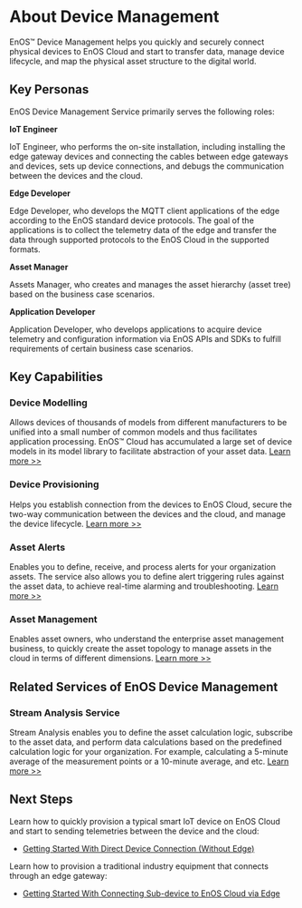 # About Device Management

EnOS™ Device Management helps you quickly and securely connect physical devices to EnOS Cloud and start to transfer data, manage device lifecycle, and map the physical asset structure to the digital world.


## Key Personas

EnOS Device Management Service primarily serves the following roles:

**IoT Engineer**

IoT Engineer, who performs the on-site installation, including installing the edge gateway devices and connecting the cables between edge gateways and devices, sets up device connections, and debugs the communication between the devices and the cloud.

**Edge Developer**

Edge Developer, who develops the MQTT client applications of the edge according to the EnOS standard device protocols. The goal of the applications is to collect the telemetry data of the edge and transfer the data through supported protocols to the EnOS Cloud in the supported formats.

**Asset Manager**

Assets Manager, who creates and manages the asset hierarchy (asset tree) based on the business case scenarios.

**Application Developer**

Application Developer, who develops applications to acquire device telemetry and configuration information via EnOS APIs and SDKs to fulfill requirements of certain business case scenarios.


## Key Capabilities

### Device Modelling

Allows devices of thousands of models from different manufacturers to be unified into a small number of common models and thus facilitates application processing. EnOS™ Cloud has accumulated a large set of device models in its model library to facilitate abstraction of your asset data. [Learn more >>](model/model_overview)

### Device Provisioning

Helps you establish connection from the devices to EnOS Cloud, secure the two-way communication between the devices and the cloud, and manage the device lifecycle. [Learn more >>](deviceconnection_overview)

### Asset Alerts

Enables you to define, receive, and process alerts for your organization assets. The service also allows you to define alert triggering rules against the asset data, to achieve real-time alarming and troubleshooting. [Learn more >>](https://www.envisioniot.com/docs/event-management/en/latest/alert_overview.html)

### Asset Management

Enables asset owners, who understand the enterprise asset management business, to quickly create the asset topology to manage assets in the cloud in terms of different dimensions. [Learn more >>](asset_tree/assettree_overview)


## Related Services of EnOS Device Management

### Stream Analysis Service

Stream Analysis enables you to define the asset calculation logic, subscribe to the asset data, and perform data calculations based on the predefined calculation logic for your organization. For example, calculating a 5-minute average of the measurement points or a 10-minute average, and etc. [Learn more >>](https://www.envisioniot.com/docs/online-data/en/latest/streaming_overview.html)


## Next Steps

Learn how to quickly provision a typical smart IoT device on EnOS Cloud and start to sending telemetries between the device and the cloud:

- [Getting Started With Direct Device Connection (Without Edge)](gettingstarted_device_connection)

Learn how to provision a traditional industry equipment that connects through an edge gateway:

- [Getting Started With Connecting Sub-device to EnOS Cloud via Edge](gettingstarted_edge_connection)
